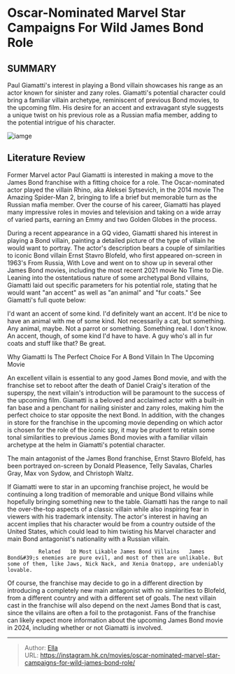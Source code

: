 # Oscar-Nominated Marvel Star Campaigns For Wild James Bond Role


## SUMMARY 



  Paul Giamatti&#39;s interest in playing a Bond villain showcases his range as an actor known for sinister and zany roles.   Giamatti&#39;s potential character could bring a familiar villain archetype, reminiscent of previous Bond movies, to the upcoming film.   His desire for an accent and extravagant style suggests a unique twist on his previous role as a Russian mafia member, adding to the potential intrigue of his character.  

![iamge](https://static1.srcdn.com/wordpress/wp-content/uploads/Paul-Giamatti-The-Rhino-The-Amazing-Spider-Man.jpg)

## Literature Review



Former Marvel actor Paul Giamatti is interested in making a move to the James Bond franchise with a fitting choice for a role. The Oscar-nominated actor played the villain Rhino, aka Aleksei Sytsevich, in the 2014 movie The Amazing Spider-Man 2, bringing to life a brief but memorable turn as the Russian mafia member. Over the course of his career, Giamatti has played many impressive roles in movies and television and taking on a wide array of varied parts, earning an Emmy and two Golden Globes in the process.




During a recent appearance in a GQ video, Giamatti shared his interest in playing a Bond villain, painting a detailed picture of the type of villain he would want to portray. The actor&#39;s description bears a couple of similarities to iconic Bond villain Ernst Stavro Blofeld, who first appeared on-screen in 1963&#39;s From Russia, With Love and went on to show up in several other James Bond movies, including the most recent 2021 movie No Time to Die. Leaning into the ostentatious nature of some archetypal Bond villains, Giamatti laid out specific parameters for his potential role, stating that he would want &#34;an accent&#34; as well as &#34;an animal&#34; and &#34;fur coats.&#34; See Giamatti&#39;s full quote below:


I&#39;d want an accent of some kind. I&#39;d definitely want an accent. It&#39;d be nice to have an animal with me of some kind. Not necessarily a cat, but something. Any animal, maybe. Not a parrot or something. Something real. I don&#39;t know. An accent, though, of some kind I&#39;d have to have. A guy who&#39;s all in fur coats and stuff like that? Be great.






 


 Why Giamatti Is The Perfect Choice For A Bond Villain In The Upcoming Movie 
          

An excellent villain is essential to any good James Bond movie, and with the franchise set to reboot after the death of Daniel Craig&#39;s iteration of the superspy, the next villain&#39;s introduction will be paramount to the success of the upcoming film. Giamatti is a beloved and acclaimed actor with a built-in fan base and a penchant for nailing sinister and zany roles, making him the perfect choice to star opposite the next Bond. In addition, with the changes in store for the franchise in the upcoming movie depending on which actor is chosen for the role of the iconic spy, it may be prudent to retain some tonal similarities to previous James Bond movies with a familiar villain archetype at the helm in Giamatti&#39;s potential character.






The main antagonist of the James Bond franchise, Ernst Stavro Blofeld, has been portrayed on-screen by Donald Pleasence, Telly Savalas, Charles Gray, Max von Sydow, and Christoph Waltz.




If Giamatti were to star in an upcoming franchise project, he would be continuing a long tradition of memorable and unique Bond villains while hopefully bringing something new to the table. Giamatti has the range to nail the over-the-top aspects of a classic villain while also inspiring fear in viewers with his trademark intensity. The actor&#39;s interest in having an accent implies that his character would be from a country outside of the United States, which could lead to him twisting his Marvel character and main Bond antagonist&#39;s nationality with a Russian villain.

              Related   10 Most Likable James Bond Villains   James Bond&#39;s enemies are pure evil, and most of them are unlikable. But some of them, like Jaws, Nick Nack, and Xenia Onatopp, are undeniably lovable.    




Of course, the franchise may decide to go in a different direction by introducing a completely new main antagonist with no similarities to Blofeld, from a different country and with a different set of goals. The next villain cast in the franchise will also depend on the next James Bond that is cast, since the villains are often a foil to the protagonist. Fans of the franchise can likely expect more information about the upcoming James Bond movie in 2024, including whether or not Giamatti is involved.



---

> Author: [Ella](https://instagram.hk.cn/)  
> URL: https://instagram.hk.cn/movies/oscar-nominated-marvel-star-campaigns-for-wild-james-bond-role/  

